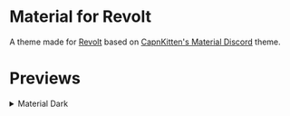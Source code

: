# Material for Revolt
A theme made for [Revolt](https://revolt.chat/) based on [CapnKitten's Material Discord](https://github.com/CapnKitten/Material-Discord) theme.

# Previews
<details>
  <summary>Material Dark</summary>
  <img src = "files/previews/material-dark.png" alt = "Material Dark Preview" style = "max-width: 100%;">
</details>
